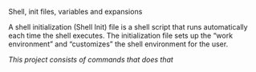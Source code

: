 Shell, init files, variables and expansions

A shell initialization (Shell Init) file is a shell script that runs automatically each time the shell executes. The initialization file sets up the “work environment” and “customizes” the shell environment for the user. 

*This project consists of commands that does that*
